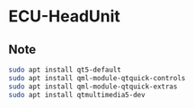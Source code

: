 # ECU-HeadUnit

## Note
```bash
sudo apt install qt5-default
sudo apt install qml-module-qtquick-controls
sudo apt install qml-module-qtquick-extras
sudo apt install qtmultimedia5-dev
```